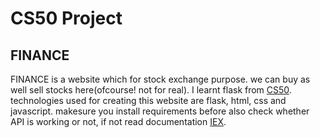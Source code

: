 # CS50 Project
## FINANCE
FINANCE is a website which for stock exchange purpose. we can buy as well sell stocks here(ofcourse! not for real).
I learnt flask from [CS50](https://cs50.harvard.edu/x/2020/).
technologies used for creating this website are flask, html, css and javascript.
makesure you install requirements before also check whether API is working or not, if not read documentation [IEX](https://iexcloud.io/).


